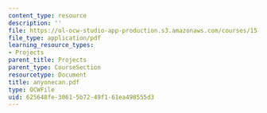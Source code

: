 ```yaml
---
content_type: resource
description: ''
file: https://ol-ocw-studio-app-production.s3.amazonaws.com/courses/15-783j-product-design-and-development-spring-2006/625648fe30615b7249f161ea498555d3_anyonecan.pdf
file_type: application/pdf
learning_resource_types:
- Projects
parent_title: Projects
parent_type: CourseSection
resourcetype: Document
title: anyonecan.pdf
type: OCWFile
uid: 625648fe-3061-5b72-49f1-61ea498555d3
---
```

